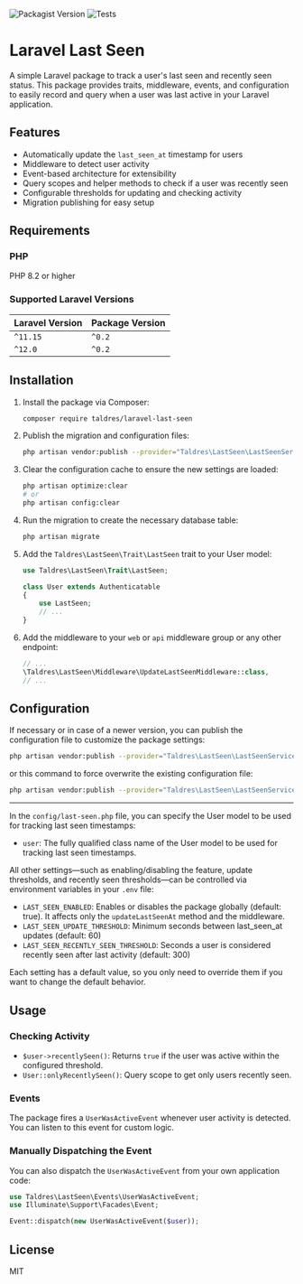 ![Packagist Version](https://img.shields.io/packagist/v/taldres/laravel-last-seen)
![Tests](https://github.com/Taldres/laravel-last-seen/actions/workflows/run-tests.yml/badge.svg)

# Laravel Last Seen

A simple Laravel package to track a user's last seen and recently seen status. This package provides traits, middleware, events, and configuration to easily record and query when a user was last active in your Laravel application.

## Features

- Automatically update the `last_seen_at` timestamp for users
- Middleware to detect user activity
- Event-based architecture for extensibility
- Query scopes and helper methods to check if a user was recently seen
- Configurable thresholds for updating and checking activity
- Migration publishing for easy setup

## Requirements

### PHP
PHP 8.2 or higher

### Supported Laravel Versions

| Laravel Version | Package Version |
|:----------------|:--------------------------|
| `^11.15`        | `^0.2`                    |
| `^12.0`         | `^0.2`                    |

## Installation

1. Install the package via Composer:

    ```bash
    composer require taldres/laravel-last-seen
    ```

2. Publish the migration and configuration files:
    ```bash
    php artisan vendor:publish --provider="Taldres\LastSeen\LastSeenServiceProvider"
    ```
   
3. Clear the configuration cache to ensure the new settings are loaded:

    ```bash
    php artisan optimize:clear
    # or
    php artisan config:clear
    ```
   
4. Run the migration to create the necessary database table:

    ```bash
    php artisan migrate
    ```
   
5. Add the `Taldres\LastSeen\Trait\LastSeen` trait to your User model:

    ```php
    use Taldres\LastSeen\Trait\LastSeen;
    
    class User extends Authenticatable
    {
        use LastSeen;
        // ...
    }
    ```
   
6. Add the middleware to your `web` or `api` middleware group or any other endpoint:

    ```php
    // ...
    \Taldres\LastSeen\Middleware\UpdateLastSeenMiddleware::class,
    // ...
    ```

## Configuration

If necessary or in case of a newer version, you can publish the configuration file to customize the package settings:

```bash
php artisan vendor:publish --provider="Taldres\LastSeen\LastSeenServiceProvider" --tag="config"

```
or this command to force overwrite the existing configuration file:

```bash
php artisan vendor:publish --provider="Taldres\LastSeen\LastSeenServiceProvider" --tag="config" --force
```

---

In the `config/last-seen.php` file, you can specify the User model to be used for tracking last seen timestamps:

- `user`: The fully qualified class name of the User model to be used for tracking last seen timestamps.

All other settings—such as enabling/disabling the feature, update thresholds, and recently seen thresholds—can be controlled via environment variables in your `.env` file:

- `LAST_SEEN_ENABLED`: Enables or disables the package globally (default: true). It affects only the `updateLastSeenAt` method and the middleware.
- `LAST_SEEN_UPDATE_THRESHOLD`: Minimum seconds between last_seen_at updates (default: 60)
- `LAST_SEEN_RECENTLY_SEEN_THRESHOLD`: Seconds a user is considered recently seen after last activity (default: 300)

Each setting has a default value, so you only need to override them if you want to change the default behavior.

## Usage

### Checking Activity

- `$user->recentlySeen()`: Returns `true` if the user was active within the configured threshold.
- `User::onlyRecentlySeen()`: Query scope to get only users recently seen.

### Events

The package fires a `UserWasActiveEvent` whenever user activity is detected. You can listen to this event for custom logic.

### Manually Dispatching the Event

You can also dispatch the `UserWasActiveEvent` from your own application code:

```php
use Taldres\LastSeen\Events\UserWasActiveEvent;
use Illuminate\Support\Facades\Event;

Event::dispatch(new UserWasActiveEvent($user));
```

## License

MIT
